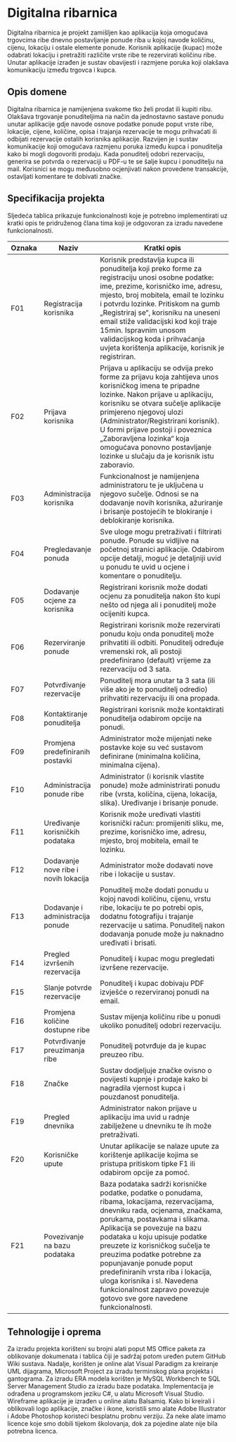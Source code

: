 # Digitalna ribarnica
Digitalna ribarnica je projekt zamišljen kao aplikacija koja omogućava trgovcima ribe dnevno postavljanje ponude riba u kojoj navode količinu, cijenu, lokaciju i ostale elemente ponude. Korisnik aplikacije (kupac) može odabrati lokaciju i pretražiti različite vrste ribe te rezervirati količinu ribe. Unutar aplikacije izrađen je sustav obavijesti i razmjene poruka koji olakšava komunikaciju između trgovca i kupca.

## Opis domene
Digitalna ribarnica je namijenjena svakome tko želi prodat ili kupiti ribu. Olakšava trgovanje ponuditeljima na način da jednostavno sastave ponudu unutar aplikacije gdje navode osnove podatke ponude poput vrste ribe, lokacije, cijene, količine, opisa i trajanja rezervacije te mogu prihvaćati ili odbijati rezervacije ostalih korisnika aplikacije. Razvijen je i sustav komunikacije koji omogućava razmjenu poruka između kupca i ponuditelja kako bi mogli dogovoriti prodaju. Kada ponuditelj odobri rezervaciju, generira se potvrda o rezervaciji u PDF-u te se šalje kupcu i ponuditelju na mail. Korisnici se mogu međusobno ocjenjivati nakon provedene transakcije, ostavljati komentare te dobivati značke. 

## Specifikacija projekta
Sljedeća tablica prikazuje funkcionalnosti koje je potrebno implementirati uz kratki opis te pridruženog člana tima koji je odgovoran za izradu navedene funkcionalnosti.

Oznaka | Naziv | Kratki opis |
------ | ----- | ----------- |
F01 | Registracija korisnika | Korisnik predstavlja kupca ili ponuditelja koji preko forme za registraciju unosi osobne podatke: ime, prezime, korisničko ime, adresu, mjesto, broj mobitela, email te lozinku i potvrdu lozinke. Pritiskom na gumb „Registriraj se“, korisniku na uneseni email stiže validacijski kod koji traje 15min. Ispravnim unosom validacijskog koda i prihvaćanja uvjeta korištenja aplikacije, korisnik je registriran. |
F02 | Prijava korisnika | Prijava u aplikaciju se odvija preko forme za prijavu koja zahtijeva unos korisničkog imena te pripadne lozinke. Nakon prijave u aplikaciju, korisniku se otvara sučelje aplikacije primjereno njegovoj ulozi (Administrator/Registrirani korisnik). U formi prijave postoji i poveznica „Zaboravljena lozinka“ koja omogućava ponovno postavljanje lozinke u slučaju da je korisnik istu zaboravio. |
F03 | Administracija korisnika | Funkcionalnost je namijenjena administratoru te je uključena u njegovo sučelje. Odnosi se na dodavanje novih korisnika, ažuriranje i brisanje postojećih te blokiranje i deblokiranje korisnika. |
F04 | Pregledavanje ponuda | Sve uloge mogu pretraživati i filtrirati ponude. Ponude su vidljive na početnoj stranici aplikacije. Odabirom opcije detalji, moguć je detaljniji uvid u ponudu te uvid u ocjene i komentare o ponuditelju. |
F05 | Dodavanje ocjene za korisnika | Registrirani korisnik može dodati ocjenu za ponuditelja nakon što kupi nešto od njega ali i ponuditelj može ocijeniti kupca. |
F06 | Rezerviranje ponude | Registrirani korisnik može rezervirati ponudu koju onda ponuditelj može prihvatiti ili odbiti. Ponuditelj određuje vremenski rok, ali postoji predefinirano (default) vrijeme za rezervaciju od 3 sata. |
F07 | Potvrđivanje rezervacije | Ponuditelj mora unutar ta 3 sata (ili više ako je to ponuditelj odredio) prihvatiti rezervaciju ili ona propada. |
F08 | Kontaktiranje ponuditelja | Registrirani korisnik može kontaktirati ponuditelja odabirom opcije na ponudi. |
F09 | Promjena predefiniranih postavki | Administrator može mijenjati neke postavke koje su već sustavom definirane (minimalna količina, minimalna cijena). |
F10 | Administracija ponude ribe |Administrator (i korisnik vlastite ponude) može administrirati ponudu ribe (vrsta, količina, cijena, lokacija, slika). Uređivanje i brisanje ponude. |
F11 | Uređivanje korisničkih podataka | Korisnik može uređivati vlastiti korisnički račun: promijeniti sliku, me, prezime, korisničko ime, adresu, mjesto, broj mobitela, email te lozinku.  |
F12 | Dodavanje nove ribe i novih lokacija | Administrator može dodavati nove ribe i lokacije u sustav. |
F13 | Dodavanje i administracija ponude | Ponuditelj može dodati ponudu u kojoj navodi količinu, cijenu, vrstu ribe, lokaciju te po potrebi opis, dodatnu fotografiju i trajanje rezervacije u satima. Ponuditelj nakon dodavanja ponude može ju naknadno uređivati i brisati. |
F14 | Pregled izvršenih rezervacija | Ponuditelj i kupac mogu pregledati izvršene rezervacije. |
F15 | Slanje potvrde rezervacije | Ponuditelj i kupac dobivaju PDF izvješće o rezerviranoj ponudi na email. |
F16 | Promjena količine dostupne ribe | Sustav mijenja količinu ribe u ponudi ukoliko ponuditelj odobri rezervaciju. |
F17 | Potvrđivanje preuzimanja ribe | Ponuditelj potvrđuje da je kupac preuzeo ribu. |
F18 | Značke | Sustav dodjeljuje značke ovisno o povijesti kupnje i prodaje kako bi nagradila vjernost kupca i pouzdanost ponuditelja. |
F19 | Pregled dnevnika | Administrator nakon prijave u aplikaciju ima uvid u radnje zabilježene u dnevniku te ih može pretraživati. |
F20 | Korisničke upute | Unutar aplikacije se nalaze upute za korištenje aplikacije kojima se pristupa pritiskom tipke F1 ili odabirom opcije za pomoć. |
F21 | Povezivanje na bazu podataka | Baza podataka sadrži korisničke podatke, podatke o ponudama, ribama, lokacijama, rezervacijama, dnevniku rada, ocjenama, značkama, porukama, postavkama i slikama. Aplikacija se povezuje na bazu podataka u koju upisuje podatke preuzete iz korisničkog sučelja te preuzima podatke potrebne za popunjavanje ponude poput predefiniranih vrsta riba i lokacija, uloga korisnika i sl. Navedena funkcionalnost zapravo povezuje gotovo sve gore navedene funkcionalnosti. |

## Tehnologije i oprema
Za izradu projekta korišteni su brojni alati poput MS Office paketa za oblikovanje dokumenata i tablica čiji je sadržaj potom uređen putem GitHub Wiki sustava. Nadalje, korišten je online alat Visual Paradigm za kreiranje UML dijagrama, Microsoft Project za izradu terminskog plana projekta i gantograma. Za izradu ERA modela korišten je MySQL Workbench te SQL Server Management Studio za izradu baze podataka. Implementacija je odrađena u programskom jeziku C#, u alatu Microsoft Visual Studio. Wireframe aplikacije je izrađen u online alatu Balsamiq. Kako bi kreirali i oblikovali logo aplikacije, značke i ikone, koristili smo alate Adobe Illustrator i Adobe Photoshop koristeći besplatnu probnu verziju. Za neke alate imamo licence koje smo dobili tijekom školovanja, dok za pojedine alate nije bila potrebna licenca.
